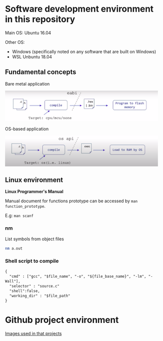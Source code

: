 # Software development environment in this repository

Main OS: Ubuntu 16.04

Other OS:
* Windows (specifically noted on any software that are built on Windows)
* WSL Unbuntu 18.04

## Fundamental concepts

Bare metal application

![](../Environment/Images/bare_mental_application.PNG)

OS-based application

![](../Environment/Images/os_based_application.PNG)

## Linux environment

**Linux Programmer's Manual**

Manual document for functions prototype can be accessed by ``man function_prototype``.

E.g: ``man scanf``

### nm

List symbols from object files

```sh
nm a.out
```

### Shell script to compile

```shell
{
  "cmd" : ["gcc", "$file_name", "-o", "${file_base_name}", "-lm", "-Wall"],
  "selector" : "source.c"
  "shell":false,
  "working_dir" : "$file_path"
}
```
# Github project environment

[Images used in that projects](Images)
